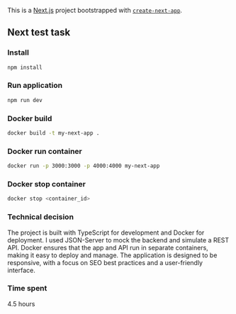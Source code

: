 This is a [Next.js](https://nextjs.org) project bootstrapped with [`create-next-app`](https://nextjs.org/docs/app/api-reference/cli/create-next-app).

## Next test task


### Install 
```bash
npm install
```

### Run application
```bash
npm run dev
```

### Docker build 
```bash
docker build -t my-next-app .
```
### Docker run container 
```bash
docker run -p 3000:3000 -p 4000:4000 my-next-app
```
### Docker stop container 
```bash
docker stop <container_id>
```

### Technical decision
The project is built with TypeScript for development and Docker for deployment. I used JSON-Server to mock the backend and simulate a REST API. Docker ensures that the app and API run in separate containers, making it easy to deploy and manage. The application is designed to be responsive, with a focus on SEO best practices and a user-friendly interface.

### Time spent
4.5 hours

